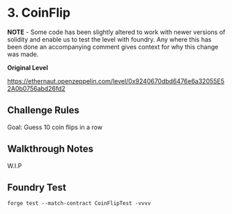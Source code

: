 # 3. CoinFlip

**NOTE** - Some code has been slightly altered to work with newer versions of solidity and enable us to test the level with foundry. Any where this has been done an accompanying comment gives context for why this change was made. 

**Original Level**

https://ethernaut.openzeppelin.com/level/0x9240670dbd6476e6a32055E52A0b0756abd26fd2

## Challenge Rules

Goal: Guess 10 coin flips in a row

## Walkthrough Notes

W.I.P

## Foundry Test

```
forge test --match-contract CoinFlipTest -vvvv
```